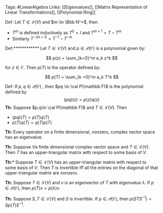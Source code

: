 Tags: #LinearAlgebra 
Links: [[Eigenvalues]], [[Matrix Representation of Linear Transformations]], [[Polynomial Ring]]

Def: Let $T\in \mathcal L(V)$ and $m \in \Bbb N^+$, then

- $T^m$ is defined inductively as $T^0 = I$ and $T^{m+1}=T\circ T^m$
- Similarly $T^{-(m+1)}= T^{-1} \circ T^{-m}$

Def:************ Let $T\in \mathcal L(V)$ and $p \in \mathcal P(\mathbb F)$ is a polynomial given by:

$$ p(z) = \sum_{k=0}^m a_k z^k $$

for $z\in \mathbb F$. Then $p(T)$ is the operator defined by:

$$ p(T) = \sum_{k =0}^m a_k T^k $$

Def: If $p,q\in\mathcal P(\mathbb F)$ , then $pq \in \cal P(\mathbb F)$ is the polynomial defined by
$$ (pq)(z) = p(z)q(z) $$
********Th:******** Suppose $p,q\in \cal P(\mathbb F)$ and $T\in \mathcal L(V)$. Then
- $(pq)(T) = p(T) q(T)$
- $p(T) q(T) = q(T) p(T)$

**Th:** Every operator on a finite dimensional, nonzero, complex vector space has an eigenvalue.

********Th:******** Suppose $V$a finite dimensional complex vector space and $T\in \mathcal L(V)$. Then $T$ has an upper-triangular matrix with respect to some basis of $V$.

**Th:*** Suppose $T \in \mathcal L(V)$ has an upper-triangular matrix with respect to some basis of $V$. Then $T$ is invertible iff all the entries on the diagonal of that upper-triangular matrix are nonzero.

********Th:******** Suppose $T \in \mathcal L(V)$ and $v$ is an eigenvector of $T$ with eigenvalue $\lambda$. If ${p\in \mathcal P(\mathbb F)}$, then $p(T)v = p(\lambda)v$.

********Th:******** Suppose $S, T \in \mathcal L(V)$ and $S$ is invertible. If ${p\in \mathcal P(\mathbb F)}$, then ${p(STS^{-1}) = Sp(T)S^{-1}}$.